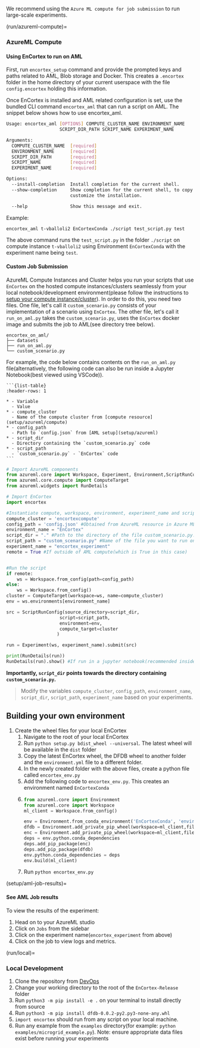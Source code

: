 We recommend using the `Azure ML compute for job submission` to run large-scale experiments.

(run/azureml-compute)=
### AzureML Compute

#### Using EnCortex to run on AML

First, run `encortex_setup` command and provide the prompted keys and paths related to AML, Blob storage and Docker. This creates a `.encortex` folder in the home directory of your current userspace with the file `config.encortex` holding this information.

Once EnCortex is installed and AML related configuration is set, use the bundled CLI command `encortex_aml` that can run a script on AML. The snippet below shows how to use encortex_aml.

```bash
Usage: encortex_aml [OPTIONS] COMPUTE_CLUSTER_NAME ENVIRONMENT_NAME
                    SCRIPT_DIR_PATH SCRIPT_NAME EXPERIMENT_NAME

Arguments:
  COMPUTE_CLUSTER_NAME  [required]
  ENVIRONMENT_NAME      [required]
  SCRIPT_DIR_PATH       [required]
  SCRIPT_NAME           [required]
  EXPERIMENT_NAME       [required]

Options:
  --install-completion  Install completion for the current shell.
  --show-completion     Show completion for the current shell, to copy it or
                        customize the installation.

  --help                Show this message and exit.
```

Example:

```bash
encortex_aml t-vballoli2 EnCortexConda ./script test_script.py test
```

The above command runs the `test_script.py` in the folder `./script` on compute instance `t-vballoli2` using Environment `EnCortexConda` with the experiment name being `test`.

#### Custom Job Submission

AzureML Compute Instances and Cluster helps you run your scripts that use `EnCortex` on the hosted compute instances/clusters seamlessly from your local notebook/development environment(please follow the instructions to [setup your compute instance/cluster](setup/azureml/compute)). In order to do this, you need two files. One file, let's call it `custom_scenario.py` consists of your implementation of a scenario using `EnCortex`. The other file, let's call it `run_on_aml.py` takes the `custom_scenario.py`, uses the `EnCortex` docker image and submits the job to AML(see directory tree below).

```
encortex_on_aml/
├── datasets
├── run_on_aml.py
└── custom_scenario.py
```

For example, the code below contains contents on the `run_on_aml.py` file(alternatively, the following code can also be run inside a Jupyter Notebook(best viewed using VSCode)).

````{margin}
```{list-table}
:header-rows: 1

* - Variable
  - Value
* - compute_cluster
  - Name of the compute cluster from [compute resource](setup/azureml/compute)
* - config_path
  - Path to `config.json` from [AML setup](setup/azureml)
* - script_dir
  - Directory containing the `custom_scenario.py` code
* - script_path
  - `custom_scenario.py` - `EnCortex` code
```
````

```python
# Import AzureML components
from azureml.core import Workspace, Experiment, Environment,ScriptRunConfig
from azureml.core.compute import ComputeTarget
from azureml.widgets import RunDetails

# Import EnCortex
import encortex

#Instantiate compute, workspace, environment, experiment_name and script to run
compute_cluster = 'encortexcompute'
config_path = 'config.json' #Obtained from AzureML resource in Azure ML subscription
environment_name = "EnCortex"
script_dir = "." #Path to the directory of the file custom_scenario.py.
script_path = "custom_scenario.py" #Name of the file you want to run on AML compute
experiment_name = "encortex_experiment"
remote = True #If outside of AML compute(which is True in this case)


#Run the script
if remote:
    ws = Workspace.from_config(path=config_path)
else:
    ws = Workspace.from_config()
cluster = ComputeTarget(workspace=ws, name=compute_cluster)
env = ws.environments[environment_name]

src = ScriptRunConfig(source_directory=script_dir,
                    script=script_path,
                    environment=env,
                    compute_target=cluster
                   )

run = Experiment(ws, experiment_name).submit(src)

print(RunDetails(run))
RunDetails(run).show() #If run in a jupyter notebook(recommended inside VSCode), an AML widget shows up tracking progress
```
**Importantly, `script_dir` points towards the directory containing `custom_scenario.py`.**

> Modify the variables `compute_cluster`, `config_path`, `environment_name`, `script_dir`, `script_path`, `experiment_name` based on your experiments.

## Building your own environment

1. Create the wheel files for your local EnCortex
   1. Navigate to the root of your local EnCortex
   2. Run `python setup.py bdist_wheel --universal`. The latest wheel will be available in the `dist` folder
   3. Copy the latest EnCortex wheel, the DFDB wheel to another folder and the `environment.yml` file to a different folder.
   4. In the newly created folder with the above files, create a python file called `encortex_env.py`
   5. Add the following code to `encortex_env.py`. This creates an environment named `EnCortexConda`
   6. ```python
      from azureml.core import Environment
      from azureml.core import Workspace
      ml_client = Workspace.from_config()

      env = Environment.from_conda_environment('EnCortexConda', 'environment.yml')
      dfdb = Environment.add_private_pip_wheel(workspace=ml_client,file_path = "dist/encortex-0.1.21-py2.py3-none-any.whl", exist_ok=True)
      enc = Environment.add_private_pip_wheel(workspace=ml_client,file_path = "dfdb-0.0.2-py2.py3-none-any.whl", exist_ok=True)
      deps = env.python.conda_dependencies
      deps.add_pip_package(enc)
      deps.add_pip_package(dfdb)
      env.python.conda_dependencies = deps
      env.build(ml_client)
      ```
   7. Run `python encortex_env.py`

(setup/aml-job-results)=
#### See AML Job results

To view the results of the experiment:
1. Head on to your AzureML studio
2. Click on `Jobs` from the sidebar
3. Click on the experiment name(`encortex_experiment` from above)
4. Click on the job to view logs and metrics.

(run/local)=
### Local Development

1. Clone the repository from [DevOps](https://dev.azure.com/MSREnergy/EnCortex/_git/EnCortex-Release)
2. Change your working directory to the root of the `EnCortex-Release` folder
3. Run `python3 -m pip install -e .` on your terminal to install directly from source
4. Run `python3 -m pip install dfdb-0.0.2-py2.py3-none-any.whl`
5. `import encortex` should run from any script on your local machine.
6. Run any example from the `examples` directory(for example: `python examples/microgrid_example.py`). Note: ensure appropriate data files exist before running your experiments
